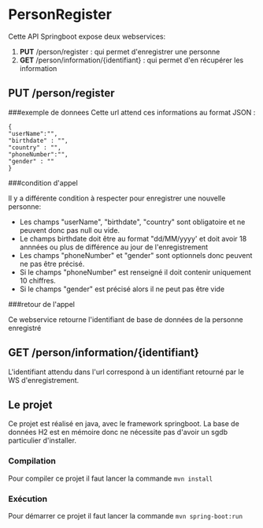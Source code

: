 # PersonRegister
Cette API Springboot expose deux webservices:
1. **PUT** /person/register : qui permet d'enregistrer une personne
2. **GET** /person/information/{identifiant} : qui permet d'en récupérer les information

## **PUT** /person/register

###exemple de donnees
Cette url attend ces informations au format JSON :
~~~~
{
"userName":"",
"birthdate" : "",
"country" : "",
"phoneNumber":"",
"gender" : ""
}
~~~~

###condition d'appel

Il y a différente condition à respecter pour enregistrer une nouvelle personne:
* Les champs "userName", "birthdate", "country" sont obligatoire et ne peuvent donc pas null ou vide.
* Le champs birthdate doit être au format "dd/MM/yyyy' et doit avoir 18 annnées ou plus de différence au jour de l'enregistrement
* Les champs "phoneNumber" et "gender" sont optionnels donc peuvent ne pas être précisé.
* Si le champs "phoneNumber" est renseigné il doit contenir uniquement 10 chiffres.
* Si le champs "gender" est précisé alors il ne peut pas être vide

###retour de l'appel

Ce webservice retourne l'identifiant de base de données de la personne enregistré

## **GET** /person/information/{identifiant}

L'identifiant attendu dans l'url correspond à un identifiant retourné par le WS d'enregistrement.

## Le projet

Ce projet est réalisé en java, avec le framework springboot. 
La base de données H2 est en mémoire donc ne nécessite pas d'avoir un sgdb particulier d'installer.

### Compilation

Pour compiler ce projet il faut lancer la commande ```mvn install ```

### Exécution

Pour démarrer ce projet il faut lancer la commande ```mvn spring-boot:run ```